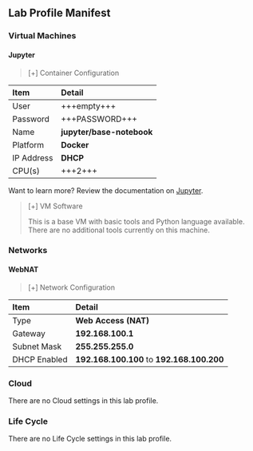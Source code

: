 ## Lab Profile Manifest

### Virtual Machines

#### Jupyter

>[+] Container Configuration
>
| Item | Detail |
|:---------|:---------|
| User | +++empty+++ |
| Password | +++PASSWORD+++ |
| Name   | **jupyter/base-notebook** |
| Platform | **Docker** |
| IP Address   | **DHCP** |
| CPU(s) | +++2+++ |

Want to learn more? Review the documentation on [Jupyter](https://jupyter.org/).


>[+] VM Software
>
>This is a base VM with basic tools and Python language available. There are no additional tools currently on this machine. 


### Networks

#### WebNAT

>[+] Network Configuration
>
|Item|Detail|
|:----|:----|
|Type|**Web Access (NAT)**|
|Gateway|**192.168.100.1**|
|Subnet Mask|**255.255.255.0**|
|DHCP Enabled|**192.168.100.100** to **192.168.100.200**|

### Cloud
There are no Cloud settings in this lab profile.

### Life Cycle
There are no Life Cycle settings in this lab profile.
